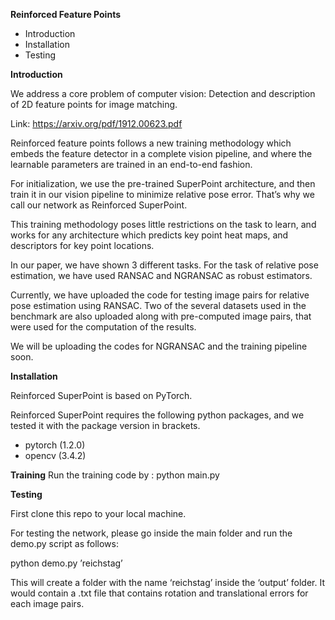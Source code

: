  **Reinforced Feature Points**

- Introduction
- Installation
- Testing

**Introduction**

We address a core problem of computer vision: Detection and description
of 2D feature points for image matching. 

Link: https://arxiv.org/pdf/1912.00623.pdf

Reinforced feature points follows a new training methodology which
embeds the feature detector in a complete vision pipeline, and where the
learnable parameters are trained in an end-to-end fashion.

For initialization, we use the pre-trained SuperPoint architecture, and
then train it in our vision pipeline to minimize relative pose error.
That’s why we call our network as Reinforced SuperPoint.

This training methodology poses little restrictions on the task to
learn, and works for any architecture which predicts key point heat
maps, and descriptors for key point
locations.

In our paper, we have shown 3 different tasks. For the task of
relative pose estimation, we have used RANSAC and NGRANSAC as robust
estimators.

Currently, we have uploaded the code for testing image pairs for
relative pose estimation using RANSAC. Two of the several datasets used
in the benchmark are also uploaded along with pre-computed image pairs,
that were used for the computation of the results.

We will be uploading the codes for NGRANSAC and the training pipeline
soon.


**Installation**

Reinforced SuperPoint is based on PyTorch.

Reinforced SuperPoint requires the following python packages, and we tested it with the
package version in brackets.

- pytorch (1.2.0)  
- opencv (3.4.2) 

**Training**
Run the training code by :
python main.py 

**Testing**

First clone this repo to your local
machine.

For testing the network, please go inside the main folder and run
the demo.py script as
follows:

python demo.py ’reichstag’

This will create a folder with the name ‘reichstag’ inside the
‘output’ folder. It would contain a .txt file that contains rotation and
translational errors for each image pairs.
